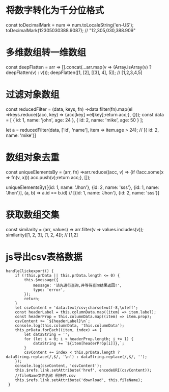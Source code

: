 # 将数字转化为千分位格式
const toDecimalMark = num => num.toLocaleString('en-US');
toDecimalMark(12305030388.9087); // "12,305,030,388.909"

# 多维数组转一维数组
const deepFlatten = arr => [].concat(...arr.map(v => (Array.isArray(v) ? deepFlatten(v) : v)));
deepFlatten([1, [2], [[3], 4], 5]); // [1,2,3,4,5]

# 过滤对象数组
const reducedFilter = (data, keys, fn) =>data.filter(fn).map(el =>keys.reduce((acc, key) => {acc[key] =el[key];return acc;}, {}));
const data = [
  {
    id: 1,
    name: 'john',
    age: 24
  },
  {
    id: 2,
    name: 'mike',
    age: 50
  }
];

let a = reducedFilter(data, ['id', 'name'], item => item.age > 24); // [{ id: 2, name: 'mike'}]

# 数组对象去重
const uniqueElementsBy = (arr, fn) =>arr.reduce((acc, v) => {if (!acc.some(x => fn(v, x))) acc.push(v);return acc;}, []);

uniqueElementsBy([{id: 1, name: 'Jhon'}, {id: 2, name: 'sss'}, {id: 1, name: 'Jhon'}], (a, b) => a.id == b.id)
// [{id: 1, name: 'Jhon'}, {id: 2, name: 'sss'}]

# 获取数组交集
const similarity = (arr, values) => arr.filter(v => values.includes(v));
similarity([1, 2, 3], [1, 2, 4]); // [1,2]

# js导出csv表格数据
    handleClickexport() {
        if (!this.prData || this.prData.length <= 0) {
            this.$message({
                message: '请先进行查询,并等待查询结果返回!',
                type: 'error',
            });
            return;
        }
        let csvContent = 'data:text/csv;charset=utf-8,\ufeff';
        const headerLabel = this.columnData.map((item) => item.label);
        const headerProp = this.columnData.map((item) => item.prop);
        csvContent += `${headerLabel}\n`;
        console.log(this.columnData, 'this.columnData');
        this.prData.forEach((item, index) => {
            let dataString = '';
            for (let i = 0; i < headerProp.length; i += 1) {
                dataString += `${item[headerProp[i]]},`;
            }
            csvContent += index < this.prData.length ? dataString.replace(/,$/, '\n') : dataString.replace(/,$/, '');
        });
        console.log(csvContent, 'csvContent');
        this.$refs.link.setAttribute('href', encodeURI(csvContent));
        //fileName文件名称 例快件.csv
        this.$refs.link.setAttribute('download', this.fileName);
     }
